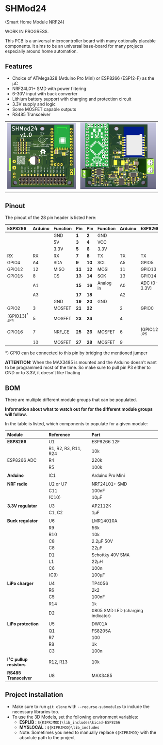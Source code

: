 # SHMod24
(Smart Home Module NRF24)

WORK IN PROGRESS.

This PCB is a universal microcontroller board with many optionally placable components. It aims to be an universal base-board for many projects especially around home automation.

## Features
- Choice of ATMega328 (Arduino Pro Mini) or ESP8266 (ESP12-F) as the µC
- NRF24L01+ SMD with power filtering
- 6-30V input with buck converter
- Lithium battery support with charging and protection circuit
- 3.3V supply and logic
- Some MOSFET capable outputs
- RS485 Transceiver

| ![](doc/3d_back.png) | ![](doc/3d_front.png) |
|:---------------------|:----------------------|
| []()                 | []()                  |

## Pinout
The pinout of the 28 pin header is listed here:

| ESP8266                  | Arduino | Function | Pin    | Pin    | Function  | Arduino | ESP8266                  |
|:-------------------------|:--------|:---------|:-------|:-------|:----------|:--------|:-------------------------|
|                          |         | GND      | **1**  | **2**  | GND       |         |                          |
|                          |         | 5V       | **3**  | **4**  | VCC       |         |                          |
|                          |         | 3.3V     | **5**  | **6**  | 3.3V      |         |                          |
| RX                       | RX      | RX       | **7**  | **8**  | TX        | TX      | TX                       |
| GPIO4                    | A4      | SDA      | **9**  | **10** | SCL       | A5      | GPIO5                    |
| GPIO12                   | 12      | MISO     | **11** | **12** | MOSI      | 11      | GPIO13                   |
| GPIO15                   | 8       | CS       | **13** | **14** | SCK       | 13      | GPIO14                   |
|                          | A1      |          | **15** | **16** | Analog in | A0      | ADC (0-3.3V)             |
|                          | A3      |          | **17** | **18** |           | A2      |                          |
|                          |         | GND      | **19** | **20** | GND       |         |                          |
| GPIO2                    | 3       | MOSFET   | **21** | **22** |           | 2       | GPIO0                    |
| [GPIO13]<sup>* JP4</sup> | 5       | MOSFET   | **23** | **24** |           | 4       |                          |
| GPIO16                   | 7       | NRF_CE   | **25** | **26** | MOSFET    | 6       | [GPIO12]<sup>* JP5</sup> |
|                          | 10      | MOSFET   | **27** | **28** | MOSFET    | 9       |                          |

*) GPIO can be connected to this pin by bridging the mentioned jumper

**ATTENTION:** When the MAX3485 is mounted and the Arduino doesn't want to be programmed most of the time. So make sure to pull pin P3 either to GND or to 3.3V, it doesn't like floating.
## BOM
There are multiple different module groups that can be populated.

 **Information about what to watch out for for the different module groups will follow.**

 In the table is listed, which components to populate for a given module:

| Module                   | Reference            | Part                              |
|:-------------------------|:---------------------|:----------------------------------|
| **ESP8266**              | U1                   | ESP8266 12F                       |
|                          | R1, R2, R3, R11, R24 | 10k                               |
| ESP8266 ADC              | R4                   | 220k                              |
|                          | R5                   | 100k                              |
|                          |                      |                                   |
| **Arduino**              | IC1                  | Arduino Pro Mini                  |
|                          |                      |                                   |
| **NRF radio**            | U2 or U7             | NRF24L01+ SMD                     |
|                          | C11                  | 100nF                             |
|                          | (C10)                | 10µF                              |
|                          |                      |                                   |
| **3.3V regulator**       | U3                   | AP2112K                           |
|                          | C1, C2               | 1µF                               |
|                          |                      |                                   |
| **Buck regulator**       | U6                   | LMR14010A                         |
|                          | R9                   | 56k                               |
|                          | R10                  | 10k                               |
|                          | C8                   | 2.2µF 50V                         |
|                          | C8                   | 22µF                              |
|                          | D1                   | Schottky 40V SMA                  |
|                          | L1                   | 22µH                              |
|                          | C6                   | 100n                              |
|                          | (C9)                 | 100µF                             |
|                          |                      |                                   |
| **LiPo charger**         | U4                   | TP4056                            |
|                          | R6                   | 2k2                               |
|                          | C5                   | 100nF                             |
|                          | R14                  | 1k                                |
|                          | D2                   | 0805 SMD LED (charging indicator) |
|                          |                      |                                   |
| **LiPo protection**      | U5                   | DW01A                             |
|                          | Q1                   | FS8205A                           |
|                          | R7                   | 100                               |
|                          | R8                   | 1k                                |
|                          | C3                   | 100n                              |
|                          |                      |                                   |
| **I²C pullup resistors** | R12, R13             | 10k                               |
|                          |                      |                                   |
| **RS485 Transceiver**    | U8                   | MAX3485                           |

## Project installation
- Make sure to run `git clone` with `--recurse-submodules` to include the necessary libraries too.
- To use the 3D Models, set the following environment variables:
  - **ESPLIB** : `${KIPRJMOD}\lib_includes\kicad-ESP8266`
  - **MYSLOCAL** : `${KIPRJMOD}\lib_includes`
  - Note: Sometimes you need to manually replace `${KIPRJMOD}` with the absolute path to the project
